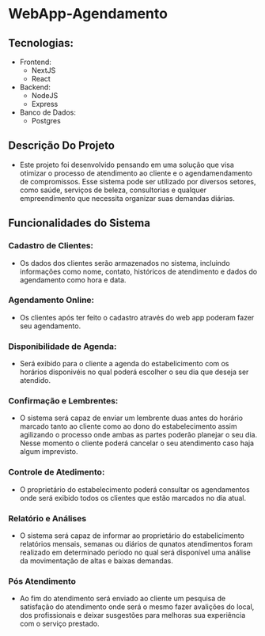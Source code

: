 # WebApp-Agendamento


## Tecnologias:
- Frontend: 
  - NextJS
  - React
- Backend:
  - NodeJS
  - Express
- Banco de Dados:
  - Postgres

## Descrição Do Projeto
- Este projeto foi desenvolvido pensando em uma solução que visa otimizar o processo de atendimento ao cliente e o agendamendamento de compromissos. Esse sistema pode ser utilizado por diversos setores, como saúde, serviços de beleza, consultorias e qualquer empreendimento que necessita organizar suas demandas diárias.

## Funcionalidades do Sistema

### Cadastro de Clientes:
- Os dados dos clientes serão armazenados no sistema, incluindo informações como nome, contato, históricos de atendimento e dados do agendamento como hora e data.

### Agendamento Online:
- Os clientes após ter feito o cadastro através do web app poderam fazer seu agendamento.

### Disponibilidade de Agenda:
- Será exibido para o cliente a agenda do estabelicimento com os horários disponivéis no qual poderá escolher o seu dia que deseja ser atendido.

### Confirmação e Lembrentes:
- O sistema será capaz de enviar um lembrente duas antes do horário marcado tanto ao cliente como ao dono do estabelecimento assim agilizando o processo onde ambas as partes poderão planejar o seu dia. Nesse momento o cliente poderá  cancelar o seu atendimento caso haja algum imprevisto.

### Controle de Atedimento:
- O proprietário do estabelecimento poderá consultar os agendamentos onde será exibido todos os clientes que estão marcados no dia atual.

### Relatório e Análises
- O sistema será capaz de informar ao proprietário do estabelicimento relatórios mensais, semanas ou diários de qunatos atendimentos foram realizado em determinado período no qual será disponível uma análise da movimentação de altas e baixas demandas.

### Pós Atendimento
- Ao fim do atendimento será enviado ao cliente um pesquisa de satisfação do atendimento onde será o mesmo fazer avalições do local, dos profissionais e deixar susgestões para melhoras sua experiência com o serviço prestado.